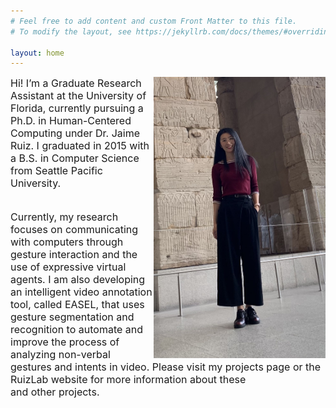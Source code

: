 ```yaml
---
# Feel free to add content and custom Front Matter to this file.
# To modify the layout, see https://jekyllrb.com/docs/themes/#overriding-theme-defaults

layout: home
---
```


<!-- <img height='400' align="right" src="assets/images/banners/WechatIMG15.jpeg"/>

:smile: &emsp;Hi! I’m a Graduate Research Assistant at the University of Florida, currently pursuing a Ph.D. in<br /> Human-Centered Computing under Dr. Jaime Ruiz. I graduated in 2015 with a B.S. in Computer<br /> Science from Seattle Pacific University.

Currently, my research focuses on communicating with computers through gesture interaction <br />and the use of expressive virtual agents. I am also developing an intelligent video annotation tool, <br />called EASEL, that uses gesture segmentation and recognition to automate and improve the process <br />of analyzing non-verbal gestures and intents in video. Please visit my projects page or the Ruiz <br />Lab website for more information about these and other projects.


--- -->

<img height='450' align="right" src="assets/images/banners/WechatIMG15.jpeg"/>

<font size=3>Hi! I’m a Graduate Research Assistant at the University of Florida, currently pursuing a Ph.D. in Human-Centered Computing under Dr. Jaime Ruiz. I graduated in 2015 with a B.S. in Computer Science from Seattle Pacific University. <br/><br/>

Currently, my research focuses on communicating with computers through gesture interaction and the use of expressive virtual agents. I am also developing an intelligent video annotation tool, called EASEL, that uses gesture segmentation and recognition to automate and improve the process of analyzing non-verbal gestures and intents in video. Please visit my projects page or the RuizLab website for more information about these <br/>and other projects.</font>


<!-- | Hi! I’m a Graduate Research Assistant at the University of Florida, currently pursuing a Ph.D. in Human-Centered Computing under Dr. Jaime Ruiz. I graduated in 2015 with a B.S. in Computer Science from Seattle Pacific University. Currently, my research focuses on communicating with computers through gesture interaction and the use of expressive virtual agents. I am also developing an intelligent video annotation tool, called EASEL, that uses gesture segmentation and recognition to automate and improve the process of analyzing non-verbal gestures and intents in video. Please visit my projects page or the Ruiz Lab website for more information about these and other projects. <img width=200>| ![Flowers](assets/images/banners/WechatIMG15.jpeg){:height="100%", :width="100%"} | -->


<br />

